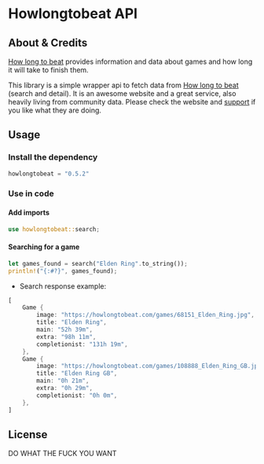 # Howlongtobeat API

## About & Credits

[How long to beat](https://howlongtobeat.com/) provides information and data about games and how long it will take to finish them.

This library is a simple wrapper api to fetch data from [How long to beat](https://howlongtobeat.com/) (search and detail).
It is an awesome website and a great service, also heavily living from community data. Please check the website and [support](https://howlongtobeat.com/donate.php) if you like what they are doing.

## Usage

### Install the dependency

```rust
howlongtobeat = "0.5.2"
```

### Use in code

#### Add imports


```rust
use howlongtobeat::search;
```


#### Searching for a game

```rust
let games_found = search("Elden Ring".to_string());
println!("{:#?}", games_found);
```

* Search response example:

```rust
[
    Game {
        image: "https://howlongtobeat.com/games/68151_Elden_Ring.jpg",
        title: "Elden Ring",
        main: "52h 39m",
        extra: "98h 11m",
        completionist: "131h 19m",
    },
    Game {
        image: "https://howlongtobeat.com/games/108888_Elden_Ring_GB.jpg",
        title: "Elden Ring GB",
        main: "0h 21m",
        extra: "0h 29m",
        completionist: "0h 0m",
    },
]
```

## License

DO WHAT THE FUCK YOU WANT